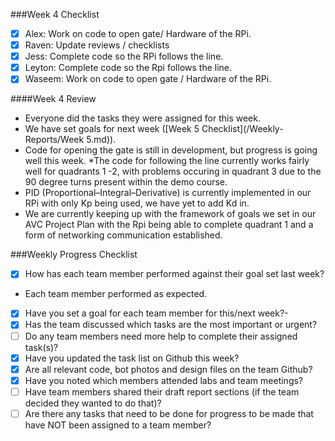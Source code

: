 ###Week 4 Checklist
- [X] Alex: Work on code to open gate/ Hardware of the RPi.
- [X] Raven: Update reviews / checklists
- [X] Jess: Complete code so the RPi follows the line.
- [X] Leyton: Complete code so the Rpi follows the line. 
- [X] Waseem: Work on code to open gate / Hardware of the RPi.

####Week 4 Review
* Everyone did the tasks they were assigned for this week.
* We have set goals for next week ([Week 5 Checklist](/Weekly-Reports/Week 5.md)).
* Code for opening the gate is still in development, but progress is going well this week.
*The code for following the line currently works fairly well for quadrants 1 -2, with problems occuring in quadrant 3 due to the 90 degree turns present within the demo course. 
* PID (Proportional–Integral–Derivative) is currently implemented in our RPi with only Kp being used, we have yet to add Kd in.
* We are currently keeping up with the framework of goals we set in our AVC Project Plan with the Rpi being able to complete quadrant 1 and a form of networking communication established.

###Weekly Progress Checklist
- [X] How has each team member performed against their goal set last week?
- Each team member performed as expected.
- [X] Have you set a goal for each team member for this/next week?- 
- [X] Has the team discussed which tasks are the most important or urgent?
- [ ] Do any team members need more help to complete their assigned task(s)?
- [X] Have you updated the task list on Github this week?
- [X] Are all relevant code, bot photos and design files on the team Github?
- [X] Have you noted which members attended labs and team meetings?
- [ ] Have team members shared their draft report sections (if the team decided they wanted to do that)?
- [ ] Are there any tasks that need to be done for progress to be made that have NOT been assigned to a team member?
